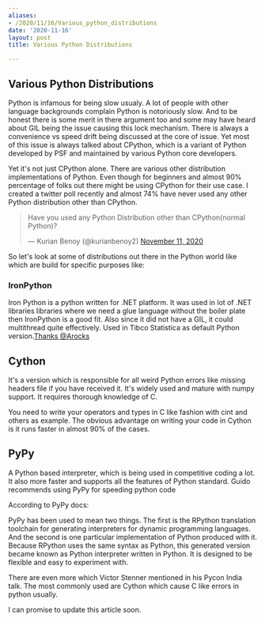 ```yaml
---
aliases:
- /2020/11/16/Various_python_distributions
date: '2020-11-16'
layout: post
title: Various Python Distributions

---
```


## Various Python Distributions

Python is infamous for being slow usualy. A lot of people with other language backgrounds complain Python is
notoriously slow. And to be honest there is some merit in there argument too and some may have heard about GIL
being the issue causing this lock mechanism. There is always a convenience vs speed drift being discussed at
the core of issue. Yet most of this issue is always talked about CPython, which is a variant of Python developed
by PSF and maintained by various Python core developers.


Yet it's not just CPython alone. There are various other distribution implementations of Python.
Even though for beginners and almost 90% percentage of folks out there might be using CPython
for their use case. I created a twitter poll recently and almost 74% have never used any other Python
distribution other than CPython.

<blockquote class="twitter-tweet"><p lang="en" dir="ltr">Have you used any Python Distribution other than CPython(normal Python)?</p>&mdash; Kurian Benoy (@kurianbenoy2) <a href="https://twitter.com/kurianbenoy2/status/1326523758606131200?ref_src=twsrc%5Etfw">November 11, 2020</a></blockquote> <script async src="https://platform.twitter.com/widgets.js" charset="utf-8"></script>

So let's look at some of  distributions out there in the Python world like which are build for specific purposes like:

### IronPython

Iron Python is a python written for .NET platform. It was used in lot of .NET libraries libraries where we
need a glue language without the boiler plate then IronPython is a good fit. Also since it did not have a
GIL, it could multithread quite effectively. Used in Tibco Statistica as default Python version.[Thanks @Arocks](https://twitter.com/arocks/status/1327497282648907776)

## Cython

It's a version which is responsible for all weird Python errors like missing headers file if you
have received it. It's widely used and mature with numpy support. It requires thorough knowledge of
C. 

You need to write your operators and types in C like fashion with cint and others as example. The obvious
advantage on writing your code in Cython is it runs faster in almost 90% of the cases.

## PyPy

A Python based interpreter, which is being used in competitive coding a lot. It also more faster and
supports all the features of Python standard. Guido recommends using PyPy for speeding python code

According to PyPy docs:

PyPy has been used to mean two things. The first is the RPython translation toolchain for generating interpreters for dynamic programming languages. And the second is one particular implementation of Python produced with it. Because RPython uses the same syntax as Python, this generated version became known as Python interpreter written in Python. It is designed to be flexible and easy to experiment with.

There are even more which Victor Stenner mentioned in his Pycon India talk. The most commonly used are Cython which
cause C like errors in python usually.

I can promise to update this article soon.

